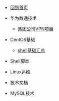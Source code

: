 
* [回到首页](/ "spokes资料库")



* 华为数通技术
    
    * [集团公司VPN项目](mddocs/华为数通技术/%E5%85%AC%E5%8F%B8%E7%BD%91%E7%BB%9C%E9%85%8D%E7%BD%AE%E4%BF%A1%E6%81%AF.md)
    


* CentOS基础

    * [shell基础汇总](mddocs/Centos基础/Shell%E5%9F%BA%E7%A1%80%E6%B1%87%E6%80%BB.md)

* Shell脚本

* Linux运维

* 技术文档 

* MySQL技术
